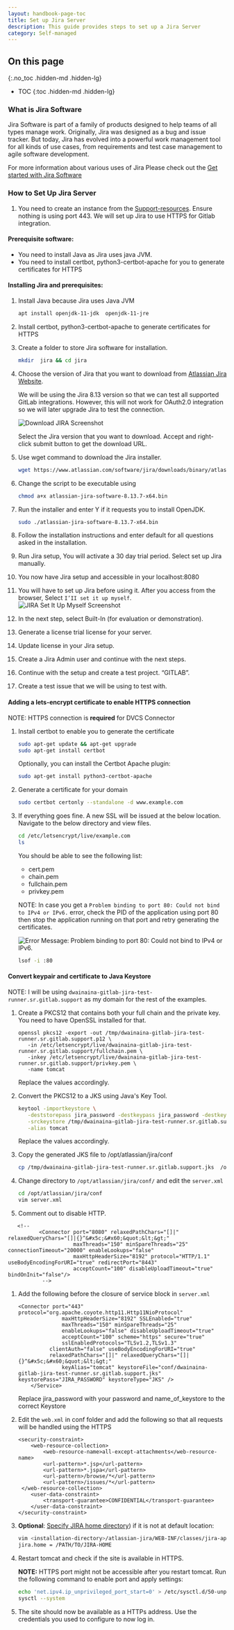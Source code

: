 ```yaml
---
layout: handbook-page-toc
title: Set up Jira Server
description: This guide provides steps to set up a Jira Server
category: Self-managed
---
```


## On this page

{:.no_toc .hidden-md .hidden-lg}

- TOC
{:toc .hidden-md .hidden-lg}

### What is Jira Software

Jira Software is part of a family of products designed to help teams of all types manage work. Originally, Jira was designed as a bug and issue tracker. But today, Jira has evolved into a powerful work management tool for all kinds of use cases, from requirements and test case management to agile software development. 

For more information about various uses of Jira Please check out the [Get started with Jira Software](https://www.atlassian.com/software/jira/guides/getting-started/basics)

### How to Set Up Jira Server

1. You need to create an instance from the [Support-resources](https://gitlab.com/gitlab-com/support/support-resources/). Ensure nothing is using port 443. We will set up Jira to use HTTPS for Gitlab integration. 

#### Prerequisite software:
- You need to install Java as Jira uses java JVM.
- You need to install certbot, python3-certbot-apache for you to generate certificates for HTTPS

#### Installing Jira and prerequisites: 

1. Install Java because Jira uses Java JVM

   ```bash
   apt install openjdk-11-jdk  openjdk-11-jre
   ```
1. Install certbot, python3-certbot-apache to generate certificates for HTTPS
1. Create a folder to store Jira software for installation. 

   ```bash
   mkdir  jira && cd jira
   ```

1. Choose the version of Jira that you want to download from [Atlassian Jira Website](https://www.atlassian.com/software/jira/update).

   We will be using the  Jira 8.13 version so that we can test all supported GitLab integrations. However, this will not work for OAuth2.0  integration so we will later upgrade Jira to test the connection.

   ![Download JIRA Screenshot](assets/JIRA_1_Download.png)

   Select the Jira version that you want to download. 
   Accept and right-click submit button to get the download URL.

1. Use wget command to download the Jira installer.

   ```bash
   wget https://www.atlassian.com/software/jira/downloads/binary/atlassian-jira-software-8.13.7-x64.bin
   ```

1. Change the script to be executable using

   ```bash
   chmod a+x atlassian-jira-software-8.13.7-x64.bin
   ```

1. Run the installer and enter Y if it requests you to install OpenJDK. 

   ```bash
   sudo ./atlassian-jira-software-8.13.7-x64.bin
   ```

1.  Follow the installation instructions and enter default for all questions asked in the installation.
1. Run Jira setup, You will activate a 30 day trial period. Select set up Jira manually. 
1. You now have Jira setup and accessible in your localhost:8080
1. You will have to set up Jira before using it. After you access from the browser, Select `I’II set it up myself`.
   ![JIRA Set It Up Myself Screenshot](assets/JIRA_Setupmyself.png)
1. In the next step, select  Built-In (for evaluation or demonstration).  
1. Generate a license trial license for your server. 
1. Update license in your Jira setup. 
1. Create a Jira Admin user and continue with the next steps. 
1. Continue with the setup and create a test project.  “GITLAB”. 
1. Create a test issue that we will be using to test with. 

#### Adding a lets-encrypt certificate to enable HTTPS connection 

NOTE: 
HTTPS connection is **required** for DVCS Connector

1. Install certbot to enable you to generate the certificate

   ```bash
   sudo apt-get update && apt-get upgrade
   sudo apt-get install certbot
   ```

   Optionally, you can install the Certbot Apache plugin:

   ```bash
   sudo apt-get install python3-certbot-apache
   ```

1. Generate a certificate for your domain 

   ```bash
   sudo certbot certonly --standalone -d www.example.com
   ```

1. If everything goes fine. A new SSL will be issued at the below location. Navigate to the below directory and view files.

   ```bash
   cd /etc/letsencrypt/live/example.com
   ls
   ```

   You should be able to see the following list:

   - cert.pem
   - chain.pem
   - fullchain.pem
   - privkey.pem

   NOTE:
   In case you get a `Problem binding to port 80: Could not bind to IPv4 or IPv6.` error, check the PID of the application using port 80 then stop the application running on that port and retry generating the certificates. 

   ![Error Message: Problem binding to port 80: Could not bind to IPv4 or IPv6.](assets/JIRA_port80error.png)

   ```bash
   lsof -i :80
   ```

#### Convert keypair and certificate to Java Keystore

NOTE:
I will be using `dwainaina-gitlab-jira-test-runner.sr.gitlab.support` as my domain for the rest of the examples. 

1. Create a PKCS12 that contains both your full chain and the private key. You need to have OpenSSL installed for that.

   ```
   openssl pkcs12 -export -out /tmp/dwainaina-gitlab-jira-test-runner.sr.gitlab.support.p12 \
      -in /etc/letsencrypt/live/dwainaina-gitlab-jira-test-runner.sr.gitlab.support/fullchain.pem \
      -inkey /etc/letsencrypt/live/dwainaina-gitlab-jira-test-runner.sr.gitlab.support/privkey.pem \
      -name tomcat
   ```
   Replace the values accordingly.

1. Convert the PKCS12 to a JKS using Java's Key Tool.

   ```bash
   keytool -importkeystore \
      -deststorepass jira_password -destkeypass jira_password -destkeystore /tmp/dwainaina-gitlab-jira-test-runner.sr.gitlab.support.jks \
      -srckeystore /tmp/dwainaina-gitlab-jira-test-runner.sr.gitlab.support.p12  -srcstoretype PKCS12 -srcstorepass <JIRA_PASSWORD> \
      -alias tomcat
   ```

   Replace the values accordingly.

1. Copy the generated JKS file to /opt/atlassian/jira/conf

   ```bash
   cp /tmp/dwainaina-gitlab-jira-test-runner.sr.gitlab.support.jks  /opt/atlassian/jira/conf/
   ```

1. Change directory to `/opt/atlassian/jira/conf/` and edit the `server.xml`

   ```bash
   cd /opt/atlassian/jira/conf
   vim server.xml
   ```

1. Comment out to disable HTTP.

 ```
    <!--
           <Connector port="8080" relaxedPathChars="[]|" relaxedQueryChars="[]|{}^&#x5c;&#x60;&quot;&lt;&gt;"
                      maxThreads="150" minSpareThreads="25" connectionTimeout="20000" enableLookups="false"
                      maxHttpHeaderSize="8192" protocol="HTTP/1.1" useBodyEncodingForURI="true" redirectPort="8443"
                      acceptCount="100" disableUploadTimeout="true" bindOnInit="false"/>
            -->
   ```

1. Add the following before the closure of service block in `server.xml`

   ```
   <Connector port="443" protocol="org.apache.coyote.http11.Http11NioProtocol"
                 maxHttpHeaderSize="8192" SSLEnabled="true"
                 maxThreads="150" minSpareThreads="25"
                 enableLookups="false" disableUploadTimeout="true"
                 acceptCount="100" scheme="https" secure="true"
                 sslEnabledProtocols="TLSv1.2,TLSv1.3"
	         clientAuth="false" useBodyEncodingForURI="true"
	         relaxedPathChars="[]|" relaxedQueryChars="[]|{}^&#x5c;&#x60;&quot;&lt;&gt;"
                 keyAlias="tomcat" keystoreFile="conf/dwainaina-gitlab-jira-test-runner.sr.gitlab.support.jks" keystorePass="JIRA_PASSWORD" keystoreType="JKS" />
       </Service>
   ```

   Replace jira_password with your password  and name_of_keystore to the correct Keystore

1. Edit the `web.xml` in conf folder and add the following so that all requests will be handled using the HTTPS

   ```
   <security-constraint>
	   <web-resource-collection>
		   <web-resource-name>all-except-attachments</web-resource-name>
		   <url-pattern>*.jsp</url-pattern>
		   <url-pattern>*.jspa</url-pattern>
		   <url-pattern>/browse/*</url-pattern>
		   <url-pattern>/issues/*</url-pattern>
   	</web-resource-collection>
	   <user-data-constraint>
		   <transport-guarantee>CONFIDENTIAL</transport-guarantee>
	   </user-data-constraint>
   </security-constraint>
   ```

1. **Optional**: [Specify JIRA home directory](https://confluence.atlassian.com/adminjiraserver/setting-your-jira-application-home-directory-938847747.html
)) if it is not at default location: 

   ```bash
   vim <installation-directory>/atlassian-jira/WEB-INF/classes/jira-application.properties
   jira.home = /PATH/TO/JIRA-HOME
   ```

1. Restart tomcat and check if the site is available in HTTPS.

   **NOTE:**
   HTTPS port might not be accessible after you restart tomcat.  Run the following command to enable port and apply settings:

   ```bash
   echo 'net.ipv4.ip_unprivileged_port_start=0' > /etc/sysctl.d/50-unprivileged-ports.conf
   sysctl --system
   ```

1. The site should now be available as a HTTPs address. Use the credentials you used to configure to now log in. 


